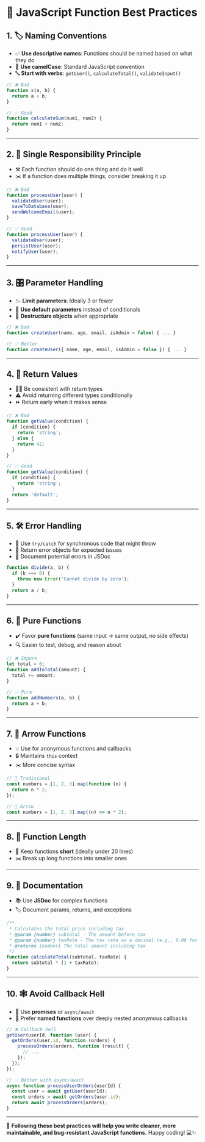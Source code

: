 # 🚀 JavaScript Function Best Practices

## 1. 🏷️ Naming Conventions

- ✅ **Use descriptive names**: Functions should be named based on what they do
- 🐫 **Use camelCase**: Standard JavaScript convention
- 🔤 **Start with verbs**: `getUser()`, `calculateTotal()`, `validateInput()`

```javascript
// ❌ Bad
function x(a, b) {
  return a + b;
}

// ✅ Good
function calculateSum(num1, num2) {
  return num1 + num2;
}
```

---

## 2. 🧱 Single Responsibility Principle

- ⚒️ Each function should do one thing and do it well
- ✂️ If a function does multiple things, consider breaking it up

```javascript
// ❌ Bad
function processUser(user) {
  validateUser(user);
  saveToDatabase(user);
  sendWelcomeEmail(user);
}

// ✅ Good
function processUser(user) {
  validateUser(user);
  persistUser(user);
  notifyUser(user);
}
```

---

## 3. 🎛️ Parameter Handling

- 📉 **Limit parameters**: Ideally 3 or fewer
- 🎯 **Use default parameters** instead of conditionals
- 🧩 **Destructure objects** when appropriate

```javascript
// ❌ Bad
function createUser(name, age, email, isAdmin = false) { ... }

// ✅ Better
function createUser({ name, age, email, isAdmin = false }) { ... }
```

---

## 4. 🔁 Return Values

- 🧍‍♂️ Be consistent with return types
- ⚠️ Avoid returning different types conditionally
- ⏩ Return early when it makes sense

```javascript
// ❌ Bad
function getValue(condition) {
  if (condition) {
    return 'string';
  } else {
    return 42;
  }
}

// ✅ Good
function getValue(condition) {
  if (condition) {
    return 'string';
  }
  return 'default';
}
```

---

## 5. 🛠️ Error Handling

- 🧪 Use `try/catch` for synchronous code that might throw
- 🧾 Return error objects for expected issues
- 📘 Document potential errors in JSDoc

```javascript
function divide(a, b) {
  if (b === 0) {
    throw new Error('Cannot divide by zero');
  }
  return a / b;
}
```

---

## 6. 🧼 Pure Functions

- ✔️ Favor **pure functions** (same input → same output, no side effects)
- 🔍 Easier to test, debug, and reason about

```javascript
// ❌ Impure
let total = 0;
function addToTotal(amount) {
  total += amount;
}

// ✅ Pure
function addNumbers(a, b) {
  return a + b;
}
```

---

## 7. 🏹 Arrow Functions

- 💡 Use for anonymous functions and callbacks
- 🔒 Maintains `this` context
- ✂️ More concise syntax

```javascript
// 🧓 Traditional
const numbers = [1, 2, 3].map(function (n) {
  return n * 2;
});

// 🏹 Arrow
const numbers = [1, 2, 3].map((n) => n * 2);
```

---

## 8. 📏 Function Length

- 🎯 Keep functions **short** (ideally under 20 lines)
- ✂️ Break up long functions into smaller ones

---

## 9. 📝 Documentation

- 📚 Use **JSDoc** for complex functions
- 🏷️ Document params, returns, and exceptions

```javascript
/**
 * Calculates the total price including tax
 * @param {number} subtotal - The amount before tax
 * @param {number} taxRate - The tax rate as a decimal (e.g., 0.08 for 8%)
 * @returns {number} The total amount including tax
 */
function calculateTotal(subtotal, taxRate) {
  return subtotal * (1 + taxRate);
}
```

---

## 10. 🕸️ Avoid Callback Hell

- 🔁 Use **promises** or `async/await`
- 🧠 Prefer **named functions** over deeply nested anonymous callbacks

```javascript
// ❌ Callback hell
getUser(userId, function (user) {
  getOrders(user.id, function (orders) {
    processOrders(orders, function (result) {
      // ...
    });
  });
});

// ✅ Better with async/await
async function processUserOrders(userId) {
  const user = await getUser(userId);
  const orders = await getOrders(user.id);
  return await processOrders(orders);
}
```

---

🧠 **Following these best practices will help you write cleaner, more
maintainable, and bug-resistant JavaScript functions.** Happy coding! 💻✨

